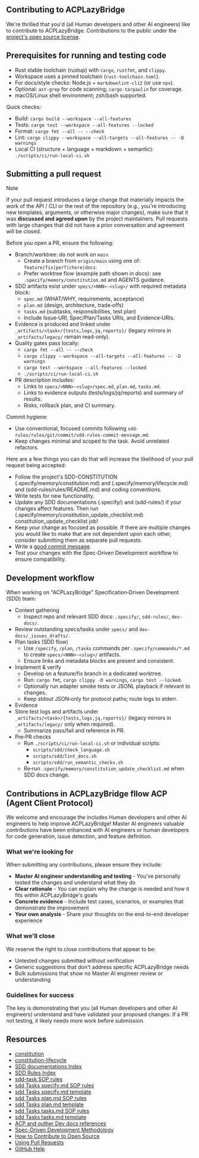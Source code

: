 ## Contributing to ACPLazyBridge

We're thrilled that you'd (all Human developers and other AI engineers) like to contribute to ACPLazyBridge. Contributions to the public under the [project's open source license](LICENSE).

## Prerequisites for running and testing code

- Rust stable toolchain (rustup) with `cargo`, `rustfmt`, and `clippy`.
- Workspace uses a pinned toolchain (`rust-toolchain.toml`).
- For docs/style checks: Node.js + `markdownlint-cli2` (or use `npx`).
- Optional: `ast-grep` for code scanning; `cargo-tarpaulin` for coverage.
- macOS/Linux shell environment; zsh/bash supported.

Quick checks:

- Build: `cargo build --workspace --all-features`
- Tests: `cargo test --workspace --all-features --locked`
- Format: `cargo fmt --all -- --check`
- Lint: `cargo clippy --workspace --all-targets --all-features -- -D warnings`
- Local CI (structure + language + markdown + semantic): `./scripts/ci/run-local-ci.sh`

## Submitting a pull request

>[!NOTE]
>If your pull request introduces a large change that materially impacts the work of the API / CLI or the rest of the repository (e.g., you're introducing new templates, arguments, or otherwise major changes), make sure that it was **discussed and agreed upon** by the project maintainers. Pull requests with large changes that did not have a prior conversation and agreement will be closed.

Before you open a PR, ensure the following:

- Branch/worktree: do not work on `main`.
    - Create a branch from `origin/main` using one of: `feature|fix|perf|chore|docs`.
    - Prefer worktree flow (example path shown in docs): see `.specify/memory/constitution.md` and AGENTS guidance.
- SDD artifacts exist under `specs/<NNN>-<slug>/` with required metadata block:
    - `spec.md` (WHAT/WHY, requirements, acceptance)
    - `plan.md` (design, architecture, trade‑offs)
    - `tasks.md` (subtasks, responsibilities, test plan)
    - Include Issue‑URI, Spec/Plan/Tasks URIs, and Evidence‑URIs.
- Evidence is produced and linked under `_artifacts/<task>/{tests,logs,jq,reports}/` (legacy mirrors in `_artifacts/legacy/` remain read-only).
- Quality gates pass locally:
    - `cargo fmt --all -- --check`
    - `cargo clippy --workspace --all-targets --all-features -- -D warnings`
    - `cargo test --workspace --all-features --locked`
    - `./scripts/ci/run-local-ci.sh`
- PR description includes:
    - Links to `specs/<NNN>-<slug>/spec.md`, `plan.md`, `tasks.md`.
    - Links to evidence outputs (tests/logs/jq/reports) and summary of results.
    - Risks, rollback plan, and CI summary.

Commit hygiene:

- Use conventional, focused commits following `sdd-rules/rules/git/commit/sdd-rules-commit-message.md`.
- Keep changes minimal and scoped to the task. Avoid unrelated refactors.

Here are a few things you can do that will increase the likelihood of your pull request being accepted:

- Follow the project's SDD-CONSTITUTION (.specify/memory/constitution.md) and (.specify/memory/lifecycle.md) and (sdd-rules/rules/README.md) and coding conventions.
- Write tests for new functionality.
- Update any SDD documentations (.specify/) and (sdd-rules/) if your changes affect features. Then run (.specify/memory/constitution_update_checklist.md) constitution_update_checklist job!
- Keep your change as focused as possible. If there are multiple changes you would like to make that are not dependent upon each other, consider submitting them as separate pull requests.
- Write a [good commit message](sdd-rules/rules/git/commit/sdd-rules-commit-message.md).
- Test your changes with the Spec-Driven Development workflow to ensure compatibility.

## Development workflow

When working on "ACPLazyBridge" Specification‑Driven Development (SDD) team:

- Context gathering
    - Inspect repo and relevant SDD docs: `.specify/`, `sdd-rules/`, `dev-docs/`.
- Review outstanding specs/tasks under `specs/` and `dev-docs/_issues_drafts/`.
- Plan tasks (SDD flow)
    - Use `/specify`, `/plan`, `/tasks` commands per `.specify/commands/*.md` to create `specs/<NNN>-<slug>/` artifacts.
    - Ensure links and metadata blocks are present and consistent.
- Implement & verify
    - Develop on a feature/fix branch in a dedicated worktree.
    - Run: `cargo fmt`, `cargo clippy -D warnings`, `cargo test --locked`.
    - Optionally run adapter smoke tests or JSONL playback if relevant to changes.
    - Keep stdout JSON‑only for protocol paths; route logs to stderr.
- Evidence
- Store test logs and artifacts under `_artifacts/<task>/{tests,logs,jq,reports}/` (legacy mirrors in `_artifacts/legacy/` only when required).
    - Summarize pass/fail and reference in PR.
- Pre‑PR checks
    - Run `./scripts/ci/run-local-ci.sh` or individual scripts:
        - `scripts/sdd/check_language.sh`
        - `scripts/sdd/lint_docs.sh`
        - `scripts/sdd/run_semantic_checks.sh`
    - Re‑run `.specify/memory/constitution_update_checklist.md` when SDD docs change.


## Contributions in ACPLazyBridge fllow ACP (Agent Client Protocol)

We welcome and encourage the includes Human developers and other AI engineers to help improve ACPLazyBridge! Master AI engineers valuable contributions have been enhanced with AI engineers or human developers for code generation, issue detection, and feature definition.

### What we're looking for

When submitting any contributions, please ensure they include:

- **Master AI engineer understanding and testing** - You've personally tested the changes and understand what they do
- **Clear rationale** - You can explain why the change is needed and how it fits within ACPLazyBridge's goals
- **Concrete evidence** - Include test cases, scenarios, or examples that demonstrate the improvement
- **Your own analysis** - Share your thoughts on the end-to-end developer experience

### What we'll close

We reserve the right to close contributions that appear to be:

- Untested changes submitted without verification
- Generic suggestions that don't address specific ACPLazyBridge needs
- Bulk submissions that show no Master AI engineer review or understanding

### Guidelines for success

The key is demonstrating that you (all Human developers and other AI engineers) understand and have validated your proposed changes. If a PR not testing, it likely needs more work before submission.

## Resources

- [constitution](.specify/memory/constitution.md)
- [constitution-lifecycle](.specify/memory/lifecycle.md)
- [SDD documentations Index](.specify/README.md)
- [SDD Rules Index](sdd-rules/rules/README.md)
- [sdd-task SOP rules](.claude/commands/sdd-task.md)
- [sdd Tasks specify.md SOP rules](.specify/commands/specify.md)
- [sdd Tasks specify.md template](.specify/templates/spec-template.md)
- [sdd Tasks plan.md SOP rules](.specify/commands/plan.md)
- [sdd Tasks plan.md template](.specify/templates/plan-template.md)
- [sdd Tasks tasks.md SOP rules](.specify/commands/tasks.md)
- [sdd Tasks tasks.md template](.specify/templates/tasks-template.md)
- [ACP and outher Dev docs references](dev-docs/references/)
- [Spec-Driven Development Methodology](./.specify/spec-driven.md)
- [How to Contribute to Open Source](https://opensource.guide/how-to-contribute/)
- [Using Pull Requests](https://help.github.com/articles/about-pull-requests/)
- [GitHub Help](https://help.github.com)
